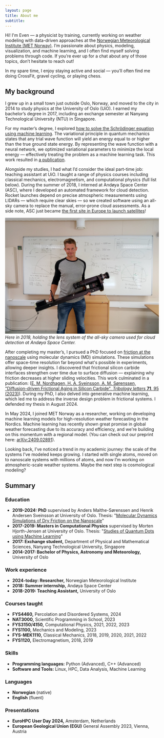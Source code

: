 ```yaml
---
layout: page
title: About me
subtitle:
---
```


Hi! I'm Even — a physicist by training, currently working on weather modeling with data-driven approaches at the [Norwegian Meteorological Institute (MET Norway)](https://met.no/en). I’m passionate about physics, modeling, visualization, and machine learning, and I often find myself solving problems through code. If you’re ever up for a chat about any of those topics, don’t hesitate to reach out!

In my spare time, I enjoy staying active and social — you’ll often find me doing CrossFit, gravel cycling, or playing chess.

## My background
I grew up in a small town just outside Oslo, Norway, and moved to the city in 2014 to study physics at the University of Oslo (UiO). I earned my bachelor’s degree in 2017, including an exchange semester at Nanyang Technological University (NTU) in Singapore.

For my master’s degree, I explored [how to solve the Schrödinger equation using machine learning](https://evennordhagen.com/projects/quantumdots/). The variational principle in quantum mechanics states that any trial wave function will yield an energy equal to or higher than the true ground state energy. By representing the wave function with a neural network, we optimized variational parameters to minimize the local energy — effectively treating the problem as a machine learning task. This work resulted in [a publication](https://www.frontiersin.org/articles/10.3389/fphy.2023.1061580).

Alongside my studies, I had what I’d consider the ideal part-time job: teaching assistant at UiO. I taught a range of physics courses including classical mechanics, electromagnetism, and computational physics (full list below). During the summer of 2018, I interned at Andøya Space Center (ASC), where I developed an automated framework for cloud detection. Rocket launches depend on precise atmospheric measurements using LIDARs — which require clear skies — so we created software using an all-sky camera to replace the manual, error-prone cloud assessments. As a side note, ASC just became [the first site in Europe to launch satellites](https://andoyaspace.no/news-articles/andoya-spaceport-officially-opened/)!

![ASC](/assets/img/aboutme/asc.jpg)
*Here in 2018, holding the lens system of the all-sky camera used for cloud detection at Andøya Space Center.*

After completing my master’s, I pursued a PhD focused on [friction at the nanoscale](https://evennordhagen.com/projects/friction/) using molecular dynamics (MD) simulations. These simulations offer space-time resolution far beyond what's possible in experiments, allowing deeper insights. I discovered that frictional silicon carbide interfaces strengthen over time due to surface diffusion — explaining why friction decreases at higher sliding velocities. This work culminated in a publication: ([E. M. Nordhagen, H. A. Sveinsson, A. M. Sørenssen, "Diffusion-driven Frictional Aging in Silicon Carbide", *Tribology letters* **71**, 95 (2023)](https://doi.org/10.1007/s11249-023-01762-z)). During my PhD, I also delved into generative machine learning, which led me to address the inverse design problem in frictional systems. I defended my thesis in August 2024.

In May 2024, I joined MET Norway as a researcher, working on developing machine learning models for high-resolution weather forecasting in the Nordics. Machine learning has recently shown great promise in global weather forecasting due to its accuracy and efficiency, and we're building on this momentum with a regional model. (You can check out our preprint here: [arXiv:2409.02891](https://arxiv.org/abs/2409.02891)).

Looking back, I’ve noticed a trend in my academic journey: the scale of the systems I’ve modeled keeps growing. I started with single atoms, moved on to nanoscale systems with millions of atoms, and now I’m working on atmospheric-scale weather systems. Maybe the next step is cosmological modeling?

## Summary
### Education

- **2019-2024: PhD** supervised by Anders Malthe-Sørenssen and Henrik Andersen Sveinsson at University of Oslo. Thesis: "[Molecular Dynamics Simulations of Dry Friction on the Nanoscale](https://www.duo.uio.no/handle/10852/112708)"
- **2017-2019: Masters in Computational Physics** supervised by Morten Hjorth-Jensen at University of Oslo. Thesis: "[Studies of Quantum Dots using Machine Learning](https://www.duo.uio.no/handle/10852/73753)"
- **2017: Exchange student,** Department of Physical and Mathematical Sciences, Nanyang Technological University, Singapore
- **2014-2017: Bachelor of Physics, Astronomy and Meteorology,** University of Oslo

### Work experience

- **2024-today: Researcher,** Norwegian Meteorological Institute
- **2018: Summer internship,** Andøya Space Center
- **2018-2019: Teaching Assistant,** University of Oslo

### Courses taught
- **FYS4460,** Percolation and Disordered Systems, 2024
- **NAT3000,** Scientific Programming in School, 2023
- **FYS3150/4150,** Computational Physics, 2021, 2022, 2023
- **FYS1100,** Mechanics and Modeling, 2023
- **FYS-MEK1110,** Classical Mechanics, 2018, 2019, 2020, 2021, 2022
- **FYS1120,** Electromagnetism, 2018, 2019

### Skills

- **Programming languages:** Python (Advanced), C++ (Advanced)
- **Software and Tools:** Linux, HPC, Data Analysis, Machine Learning

### Languages

- **Norwegian** (native)
- **English** (fluent)

### Presentations
- **EuroHPC User Day 2024,** Amsterdam, Netherlands
- **European Geological Union (EGU)** General Assembly 2023, Vienna, Austria
